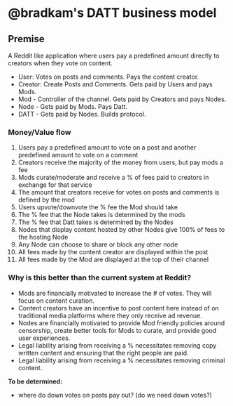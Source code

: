 @bradkam's DATT business model
=======================

## Premise
A Reddit like application where users pay a predefined amount directly to creators when they vote on content.

- User: Votes on posts and comments. Pays the content creator.
- Creator: Create Posts and Comments. Gets paid by Users and pays Mods.
- Mod - Controller of the channel. Gets paid by Creators and pays Nodes.
- Node - Gets paid by Mods. Pays Datt.
- DATT - Gets paid by Nodes. Builds protocol.


### Money/Value flow
1. Users pay a predefined amount to vote on a post and another predefined amount to vote on a comment
2. Creators receive the majority of the money from users, but pay mods a fee
3. Mods curate/moderate and receive a % of fees paid to creators in exchange for that service
4. The amount that creators receive for votes on posts and comments is defined by the mod
5. Users upvote/downvote the % fee the Mod should take
6. The % fee that the Node takes is determined by the mods
7. The % fee that Datt takes is determined by the Nodes
8. Nodes that display content hosted by other Nodes give 100% of fees to the hosting Node
9. Any Node can choose to share or block any other node
10. All fees made by the content creator are displayed within the post
11. All fees made by the Mod are displayed at the top of their channel

### Why is this better than the current system at Reddit?

 - Mods are financially motivated to increase the # of votes. They will focus on content curation.
 - Content creators have an incentive to post content here instead of on traditional media platforms where they only receive ad revenue.
 - Nodes are financially motivated to provide Mod friendly policies around censorship, create better tools for Mods to curate, and provide good user experiences.
 - Legal liability arising from receiving a % necessitates removing copy written content and ensuring that the right people are paid.
 - Legal liability arising from receiving a % necessitates removing criminal content.


**To be determined:**

 - where do down votes on posts pay out? (do we need down votes?)
